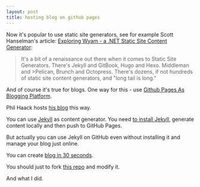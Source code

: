 ```yaml
---
layout: post
title: hosting blog on github pages
---
```


Now it's popular to use static site generators, see for example Scott Hanselman's article: [Exploring Wyam - a .NET Static Site Content Generator](https://www.hanselman.com/blog/HeadlessCMSAndDecoupledCMSInNETCore.aspx):

>It's a bit of a renaissance out there when it comes to Static Site Generators. There's Jekyll and GitBook, Hugo and Hexo. Middleman and >Pelican, Brunch and Octopress. There's dozens, if not hundreds of static site content generators, and "long tail is long."

And of course it's true for blogs. One way for this - use [Github Pages As Blogging Platform](https://medium.com/@tordable/github-pages-as-blogging-platform-320524b1fffa).

Phil Haack hosts [his blog](https://haacked.com/archive/2013/12/02/dr-jekyll-and-mr-haack/) this way.

You can use [Jekyll](https://help.github.com/en/articles/about-github-pages-and-jekyll) as content generator. You need [to install Jekyll](https://jekyllrb.com/docs/), generate content locally and then push to GitHub Pages.

But actually you can use Jekyll on GitHub even without installing it and manage your blog just online.

You can create [blog in 30 seconds](https://www.jekyllnow.com/).

You should just to fork [this repo](https://github.com/barryclark/jekyll-now) and modify it.

And what I did.

